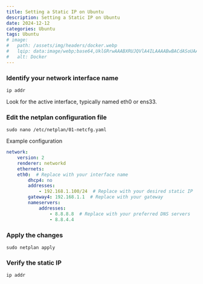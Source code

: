```yaml
---
title: Setting a Static IP on Ubuntu
description: Setting a Static IP on Ubuntu
date: 2024-12-12
categories: Ubuntu
tags: Ubuntu
# image:
#   path: /assets/img/headers/docker.webp
#   lqip: data:image/webp;base64,UklGRrwAAABXRUJQVlA4ILAAAABwBACdASoUAAoAPpE4l0eloyIhMAgAsBIJaACdMoMYA0g5kddfIs20gPwMAAD+8K+678X27+Ifrr4b2cALtbJhFrrvOgavoKqyN2+b/3E/laaTA9E+Sxx60qVn9iyJUwv0y7bFakr0/ikf3Eqc4Pos6Sfj0wTFkbbFomvDbRHU19/n/QgVd1plDblQYRUX2tIljvsutOMMaiHkVPlVF1OND0oa7kjnIl/vJzTCpgAAAA==
#   alt: Docker
---
```



### Identify your network interface name
```shell
ip addr
```
Look for the active interface, typically named eth0 or ens33.
### Edit the netplan configuration file
```shell
sudo nano /etc/netplan/01-netcfg.yaml
```
Example configuration
```yaml
network:
    version: 2
    renderer: networkd
    ethernets:
    eth0:  # Replace with your interface name
        dhcp4: no
        addresses:
            - 192.168.1.100/24  # Replace with your desired static IP
        gateway4: 192.168.1.1  # Replace with your gateway
        nameservers:
            addresses:
                - 8.8.8.8  # Replace with your preferred DNS servers
                - 8.8.4.4
```
### Apply the changes
```shell
sudo netplan apply
```
### Verify the static IP
```shell
ip addr
```
